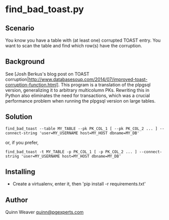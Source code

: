 find_bad_toast.py
=================

Scenario
--------

You know you have a table with (at least one) corrupted TOAST entry.
You want to scan the table and find which row(s) have the corruption.

Background
----------

See [Josh Berkus's blog post on TOAST corruption|http://www.databasesoup.com/2014/07/improved-toast-corruption-function.html]. This program is a translation of the plpgsql version, generalizing it to arbitrary multicolumn PKs. Rewriting this in Python also eliminates the need for transactions, which was a crucial performance problem when running the plpgsql version on large tables.

Solution
--------

    find_bad_toast --table MY_TABLE --pk PK_COL_1 [ --pk PK_COL_2 ... ] --connect-string 'user=MY_USERNAME host=MY_HOST dbname=MY_DB'

or, if you prefer,

    find_bad_toast -t MY_TABLE -p PK_COL_1 [ -p PK_COL_2 ... ] --connect-string 'user=MY_USERNAME host=MY_HOST dbname=MY_DB'

Installing
----------

- Create a virtualenv, enter it, then 'pip install -r requirements.txt'

Author
------

Quinn Weaver <quinn@pgexperts.com>


